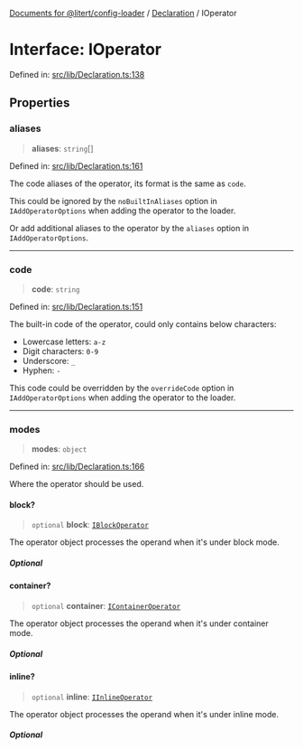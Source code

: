 [Documents for @litert/config-loader](../../index.md) / [Declaration](../index.md) / IOperator

# Interface: IOperator

Defined in: [src/lib/Declaration.ts:138](https://github.com/litert/config-loader.js/blob/master/src/lib/Declaration.ts#L138)

## Properties

### aliases

> **aliases**: `string`[]

Defined in: [src/lib/Declaration.ts:161](https://github.com/litert/config-loader.js/blob/master/src/lib/Declaration.ts#L161)

The code aliases of the operator, its format is the same as `code`.

This could be ignored by the `noBuiltInAliases` option in `IAddOperatorOptions`
when adding the operator to the loader.

Or add additional aliases to the operator by the `aliases` option in `IAddOperatorOptions`.

***

### code

> **code**: `string`

Defined in: [src/lib/Declaration.ts:151](https://github.com/litert/config-loader.js/blob/master/src/lib/Declaration.ts#L151)

The built-in code of the operator, could only contains below characters:

- Lowercase letters: `a-z`
- Digit characters: `0-9`
- Underscore: `_`
- Hyphen: `-`

This code could be overridden by the `overrideCode` option in `IAddOperatorOptions`
when adding the operator to the loader.

***

### modes

> **modes**: `object`

Defined in: [src/lib/Declaration.ts:166](https://github.com/litert/config-loader.js/blob/master/src/lib/Declaration.ts#L166)

Where the operator should be used.

#### block?

> `optional` **block**: [`IBlockOperator`](IBlockOperator.md)

The operator object processes the operand when it's under block mode.

##### Optional

#### container?

> `optional` **container**: [`IContainerOperator`](IContainerOperator.md)

The operator object processes the operand when it's under container mode.

##### Optional

#### inline?

> `optional` **inline**: [`IInlineOperator`](IInlineOperator.md)

The operator object processes the operand when it's under inline mode.

##### Optional
